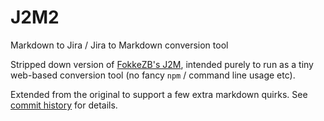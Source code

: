 # J2M2
Markdown to Jira / Jira to Markdown conversion tool

Stripped down version of [FokkeZB's J2M](https://github.com/FokkeZB/J2M), intended purely to run as a tiny web-based conversion tool (no fancy `npm` / command line usage etc).

Extended from the original to support a few extra markdown quirks. See [commit history](https://github.com/patrickhlauke/J2M2/commits/gh-pages) for details.
